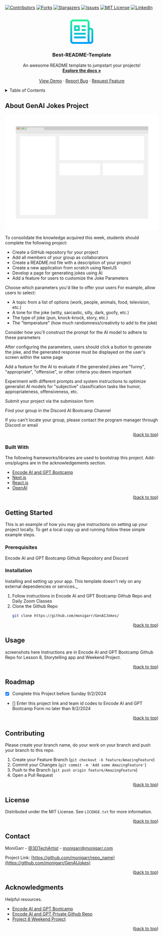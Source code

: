 <div id="top"></div>

[![Contributors][contributors-shield]][contributors-url]
[![Forks][forks-shield]][forks-url]
[![Stargazers][stars-shield]][stars-url]
[![Issues][issues-shield]][issues-url]
[![MIT License][license-shield]][license-url]
[![LinkedIn][linkedin-shield]][linkedin-url]



<!-- PROJECT LOGO -->
<br />
<div align="center">
  <a href="https://github.com/othneildrew/Best-README-Template">
    <img src="images/logo.png" alt="Logo" width="80" height="80">
  </a>

  <h3 align="center">Best-README-Template</h3>

  <p align="center">
    An awesome README template to jumpstart your projects!
    <br />
    <a href="https://github.com/othneildrew/Best-README-Template"><strong>Explore the docs »</strong></a>
    <br />
    <br />
    <a href="https://github.com/othneildrew/Best-README-Template">View Demo</a>
    ·
    <a href="https://github.com/othneildrew/Best-README-Template/issues">Report Bug</a>
    ·
    <a href="https://github.com/othneildrew/Best-README-Template/issues">Request Feature</a>
  </p>
</div>



<!-- TABLE OF CONTENTS -->
<details>
  <summary>Table of Contents</summary>
  <ol>
    <li>
      <a href="#about-the-project">About The Project</a>
      <ul>
        <li><a href="#built-with">Built With</a></li>
      </ul>
    </li>
    <li>
      <a href="#getting-started">Getting Started</a>
      <ul>
        <li><a href="#prerequisites">Prerequisites</a></li>
        <li><a href="#installation">Installation</a></li>
      </ul>
    </li>
    <li><a href="#usage">Usage</a></li>
    <li><a href="#roadmap">Roadmap</a></li>
    <li><a href="#contributing">Contributing</a></li>
    <li><a href="#license">License</a></li>
    <li><a href="#contact">Contact</a></li>
    <li><a href="#acknowledgments">Acknowledgments</a></li>
  </ol>
</details>



<!-- ABOUT THE PROJECT -->
## About GenAI Jokes Project

[![Product Name Screen Shot][product-screenshot]](https://example.com)

To consolidate the knowledge acquired this week, students should complete the following project:

* Create a GitHub repository for your project
* Add all members of your group as collaborators
* Create a README.md file with a description of your project
* Create a new application from scratch using NextJS
* Develop a page for generating jokes using AI
* Add a feature for users to customize the Joke Parameters

Choose which parameters you'd like to offer your users
For example, allow users to select:
* A topic from a list of options (work, people, animals, food, television, etc.)
* A tone for the joke (witty, sarcastic, silly, dark, goofy, etc.)
* The type of joke (pun, knock-knock, story, etc.)
* The "temperature" (how much randomness/creativity to add to the joke)

Consider how you'll construct the prompt for the AI model to adhere to these parameters

After configuring the parameters, users should click a button to generate the joke, and the generated response must be displayed on the user's screen within the same page

Add a feature for the AI to evaluate if the generated jokes are "funny", "appropriate", "offensive", or other criteria you deem important

Experiment with different prompts and system instructions to optimize generalist AI models for "subjective" classification tasks like humor, appropriateness, offensiveness, etc.

Submit your project via the submission form

Find your group in the Discord AI Bootcamp Channel

If you can't locate your group, please contact the program manager through Discord or email

<p align="right">(<a href="#top">back to top</a>)</p>



### Built With

The following frameworks/libraries are used to bootstrap this project. Add-ons/plugins are in the acknowledgements section.

* [Encode AI and GPT Bootcamp](https://www.encode.club/ai-gpt-bootcamp)
* [Next.js](https://nextjs.org/)
* [React.js](https://reactjs.org/)
* [OpenAI](https://WWW.openai.com/)


<p align="right">(<a href="#top">back to top</a>)</p>



<!-- GETTING STARTED -->
## Getting Started

This is an example of how you may give instructions on setting up your project locally.
To get a local copy up and running follow these simple example steps.

### Prerequisites

Encode AI and GPT Bootcamp Github Repository and Discord

### Installation

Installing and setting up your app. This template doesn't rely on any external dependencies or services._

1. Follow instructions in Encode AI and GPT Bootcamp Github Repo and Daily Zoom Classes
2. Clone the Github Repo
   ```sh
   git clone https://github.com/monigarr/GenAIJokes/
   ```

<p align="right">(<a href="#top">back to top</a>)</p>



<!-- USAGE EXAMPLES -->
## Usage

screenshots here
Instructions are in Encode AI and GPT Bootcamp Github Repo for Lesson 8, Storytelling app and Weekend Project.

<p align="right">(<a href="#top">back to top</a>)</p>



<!-- ROADMAP -->
## Roadmap

- [x] Complete this Project before Sunday 9/2/2024
- [] Enter this project link and team id codes to Encode AI and GPT Bootcamp Form no later than 9/2/2024


<p align="right">(<a href="#top">back to top</a>)</p>



<!-- CONTRIBUTING -->
## Contributing

Please create your branch name, do your work on your branch and push your branch to this repo.

1. Create your Feature Branch (`git checkout -b feature/AmazingFeature`)
3. Commit your Changes (`git commit -m 'Add some AmazingFeature'`)
4. Push to the Branch (`git push origin feature/AmazingFeature`)
5. Open a Pull Request

<p align="right">(<a href="#top">back to top</a>)</p>



<!-- LICENSE -->
## License

Distributed under the MIT License. See `LICENSE.txt` for more information.

<p align="right">(<a href="#top">back to top</a>)</p>



<!-- CONTACT -->
## Contact

MoniGarr - [@3DTechArtist](https://x.com/3DTechArtist) - monigarr@monigarr.com

Project Link: [https://github.com/monigarr/repo_name](https://github.com/monigarr/GenAIJokes)

<p align="right">(<a href="#top">back to top</a>)</p>



<!-- ACKNOWLEDGMENTS -->
## Acknowledgments

Helpful resources.

* [Encode AI and GPT Bootcamp](https://www.encode.club/ai-gpt-bootcamp)
* [Encode AI and GPT Private Github Repo](https://github.com/Encode-Club-AI-Bootcamp/Generative-AI-Applications)
* [Project 8 Weekend Project](https://github.com/Encode-Club-AI-Bootcamp/Generative-AI-Applications/blob/main/Lesson-08/README.md)

<p align="right">(<a href="#top">back to top</a>)</p>



<!-- MARKDOWN LINKS & IMAGES -->
<!-- https://www.markdownguide.org/basic-syntax/#reference-style-links -->
[contributors-shield]: https://img.shields.io/github/contributors/othneildrew/Best-README-Template.svg?style=for-the-badge
[contributors-url]: https://github.com/othneildrew/Best-README-Template/graphs/contributors
[forks-shield]: https://img.shields.io/github/forks/othneildrew/Best-README-Template.svg?style=for-the-badge
[forks-url]: https://github.com/othneildrew/Best-README-Template/network/members
[stars-shield]: https://img.shields.io/github/stars/othneildrew/Best-README-Template.svg?style=for-the-badge
[stars-url]: https://github.com/othneildrew/Best-README-Template/stargazers
[issues-shield]: https://img.shields.io/github/issues/othneildrew/Best-README-Template.svg?style=for-the-badge
[issues-url]: https://github.com/othneildrew/Best-README-Template/issues
[license-shield]: https://img.shields.io/github/license/othneildrew/Best-README-Template.svg?style=for-the-badge
[license-url]: https://github.com/othneildrew/Best-README-Template/blob/master/LICENSE.txt
[linkedin-shield]: https://img.shields.io/badge/-LinkedIn-black.svg?style=for-the-badge&logo=linkedin&colorB=555
[linkedin-url]: https://linkedin.com/in/othneildrew
[product-screenshot]: images/screenshot.png
